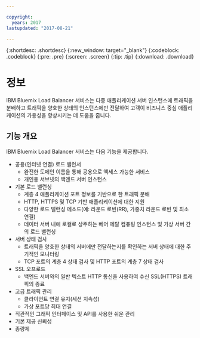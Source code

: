 ```yaml
---

copyright:
  years: 2017
lastupdated: "2017-08-21"

---
```


{:shortdesc: .shortdesc}
{:new_window: target="_blank"}
{:codeblock: .codeblock}
{:pre: .pre}
{:screen: .screen}
{:tip: .tip}
{:download: .download}

# 정보

IBM Bluemix Load Balancer 서비스는 다중 애플리케이션 서버 인스턴스에 트래픽을 분배하고 트래픽을 양호한 상태의 인스턴스에만 전달하여 고객이 비즈니스 중심 애플리케이션의 가용성을 향상시키는 데 도움을 줍니다. 

## 기능 개요
IBM Bluemix Load Balancer 서비스는 다음 기능을 제공합니다. 

* 공용(인터넷 연결) 로드 밸런서
	* 완전한 도메인 이름을 통해 공용으로 액세스 가능한 서비스
	* 개인용 서브넷의 백엔드 서버 인스턴스
* 기본 로드 밸런싱
	* 계층 4 애플리케이션 포트 정보를 기반으로 한 트래픽 분배
	* HTTP, HTTPS 및 TCP 기반 애플리케이션에 대한 지원 
	* 다양한 로드 밸런싱 메소드(예: 라운드 로빈(RR), 가중치 라운드 로빈 및 최소 연결)
	* 데이터 서버 내에 로컬로 상주하는 베어 메탈 컴퓨팅 인스턴스 및 가상 서버 간의 로드 밸런싱
* 서버 상태 검사
	* 트래픽을 양호한 상태의 서버에만 전달하는지를 확인하는 서버 상태에 대한 주기적인 모니터링 
	* TCP 포트의 계층 4 상태 검사 및 HTTP 포트의 계층 7 상태 검사 
* SSL 오프로드
	* 백엔드 서버와의 일반 텍스트 HTTP 통신을 사용하여 수신 SSL(HTTPS) 트래픽의 종료
* 고급 트래픽 관리
	* 클라이언트 연결 유지(세션 지속성)
	* 가상 포트당 최대 연결
* 직관적인 그래픽 인터페이스 및 API를 사용한 쉬운 관리
* 기본 제공 신뢰성 
* 종량제 
